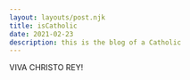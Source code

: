 ```yaml
---
layout: layouts/post.njk
title: isCatholic
date: 2021-02-23
description: this is the blog of a Catholic
---
```

VIVA CHRISTO REY!